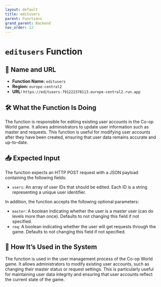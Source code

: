 ```yaml
---
layout: default
title: editusers
parent: Functions
grand_parent: Backend
nav_order: 12
---
```


# `editusers` Function

## 🔗 Name and URL

- **Function Name:** `editusers`
- **Region:** `europe-central2`
- **URL:** `https://editusers-791222378113.europe-central2.run.app`

## 🛠️ What the Function Is Doing

The function is responsible for editing existing user accounts in the Co-op World game. It allows administrators to update user information such as master and requests. This function is useful for modifying user accounts after they have been created, ensuring that user data remains accurate and up-to-date.

## 📥 Expected Input

The function expects an HTTP POST request with a JSON payload containing the following fields:

- `users`: An array of user IDs that should be edited. Each ID is a string representing a unique user identifier.

In addition, the function accepts the following optional parameters:

- `master`: A boolean indicating whether the user is a master user (can do levels more than once). Defaults to not changing this field if not specified.
- `req`: A boolean indicating whether the user will get requests through the game. Defaults to not changing this field if not specified.

## 🔄 How It’s Used in the System

The function is used in the user management process of the Co-op World game. It allows administrators to modify existing user accounts, such as changing their master status or request settings. This is particularly useful for maintaining user data integrity and ensuring that user accounts reflect the current state of the game.
